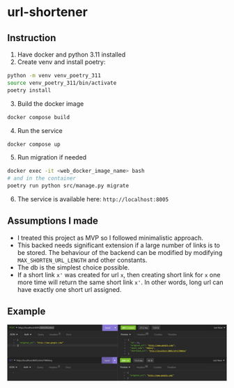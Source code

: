 # url-shortener

## Instruction
1. Have docker and python 3.11 installed
2. Create venv and install poetry:
```bash
python -m venv venv_poetry_311
source venv_poetry_311/bin/activate
poetry install
```
3. Build the docker image
```bash
docker compose build
```
4. Run the service
```bash
docker compose up
```
5. Run migration if needed
```bash
docker exec -it <web_docker_image_name> bash
# and in the container
poetry run python src/manage.py migrate
```
6. The service is available here: `http://localhost:8005`

## Assumptions I made
- I treated this project as MVP so I followed minimalistic approach. 
- This backed needs significant extension if a large number of links is to be stored. The behaviour of the backend can be modified by modifying `MAX_SHORTEN_URL_LENGTH` and other constants.
- The db is the simplest choice possible.
- If a short link `x'` was created for url `x`, then creating short link for `x` one more time will return the same short link `x'`. In other words, long url can have exactly one short url assigned.


## Example
![Example api calls](examples/examples.png)